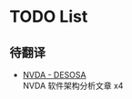 # TODO List

## 待翻译

- [NVDA - DESOSA](https://2021.desosa.nl/projects/nvda/)  
    NVDA 软件架构分析文章 x4
